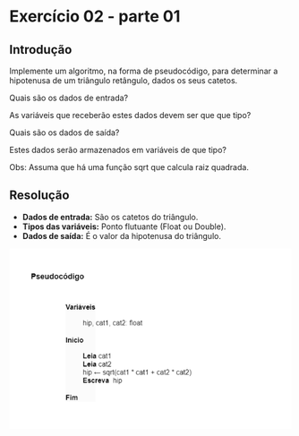 # Exercício 02 - parte 01
  
## Introdução  
Implemente um algoritmo, na forma de pseudocódigo, para determinar a hipotenusa
de um triângulo retângulo, dados os seus catetos. 

Quais são os dados de entrada?

As variáveis que receberão estes dados devem ser que que tipo? 

Quais são os dados de saída?

Estes dados serão armazenados em variáveis de que tipo? 

Obs: Assuma que há uma função sqrt que calcula raiz quadrada.

## Resolução

- **Dados de entrada:** São os catetos do triângulo.
- **Tipos das variáveis:** Ponto flutuante (Float ou Double).
- **Dados de saída:** É o valor da hipotenusa do triângulo.

<div align="center">

![](../../imagens/ex-02.png)

</div>